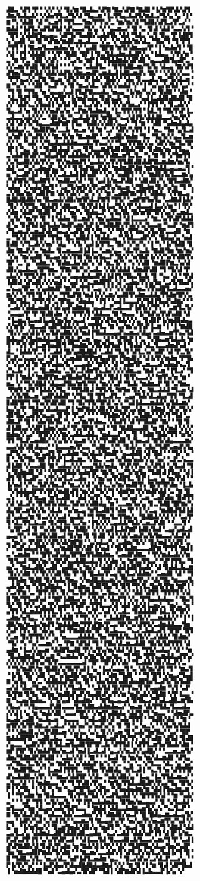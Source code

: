 ▟▉▃▝▟▜▝▛▝▝▞▞▝▞▝▊▞▆▝▉▃▙▃▚▛▇▝▇▃▚▛▇▝▇▟▉▝▐▞▆▜▛▟▞▟▜▟▆▞▙▟▄▟▞▝▞▟▅▜▜▃▞▜▞▟▝▜▄▃▆▝▐▃▜▜▄▃▙▟▜▞▆▟▃▞▜▞▄▝▄▝▐▝▇▝▚▝▟▟▊▝▟▝▚▃▅▜▝▜▜▃▃▜▅▞▛▜▚▞▃▝▆▞▆▞▟▝▜▟▉▞▟▜▃▞▛▃▞▝▆▟▟▝▐▟▜▃▚▟▜▟▜▟▝▟▚▃▃▞▜▞▄▝▞▝▄▃▆▃▞▝▉▝▃▝▊▟▝▟▟▝▃▃▚▜▝▝█▜▝▞▟▟▇▜▄▃▄▃▝▟▛▜▞▜▄▟▉▞▃▟▟▜▙▝▟▟▝▜▟▃▝▃▜▝▉▃▝▛▐▟█▜▚▝▄▟▊▝▅▝▉▝▚▛▇▞▆▟▉▃▆▃▟▃▃▝▞▃▝▞▚▟▟▞▆▞▟▃▝▜▙▞▜▝▜▝▛▜▞▜▜▝▐▝▇▃▅▜▃▃▆▟▅▞▅▝▞▝▄▟▊▝█▛▇▝▆▜▞▟▆▃▄▞▛▝▐▝▅▟▅▜▝▝█▞▟▝▐▜▝▟▟▟▉▝▝▞▛▝█▟▊▝█▛▐▝▊▃▜▟▃▟▅▃▙▟▛▞▃▝▐▟▄▃▝▞▛▞▅▝▃▝▇▝▛▃▝▟▉▝▞▟▚▝▝▝▃▞▙▝▆▛▐▝▜▜▟▟▆▟▞▟▛▟▊▝▄▃▃▟▉▜▄▟▛▃▝▞▞▃▆▞▛▟█▝▉▟▜▟▝▝▝▝▄▃▝▃▙▟▜▃▝▝▉▜▜▟█▃▆▞▜▞▙▝▟▃▄▝▇▞▟▜▟▜▅▞▙▃▛▟▟▝▟▟▞▟▟▜▞▟▆▃▅▟▛▃▆▟▄▟▐▟█▃▆▟▚▝▇▞▝▝▞▟▞▞▃▃▝▝▛▜▚▃▞▞▃▛▇▝▇▃▅▝▟▜▞▝▚▛▐▟▞▝▉▟▞▞▝▟▄▝▊▃▃▟▃▜▄▞▜▞▟▃▆▝▇▝▚▞▚▝▝▟▉▝▚▃▛▝▚▝▉▝▆▃▞▟▃▝▟▜▞▞▅▟▟▝▞▝▐▝▚▞▄▞▅▜▟▝▄▞▝▝▜▝▉▝▜▜▄▝▅▝▄▃▄▞▃▟▐▜▄▛▇▃▃▟▃▝▅▃▄▝▐▞▆▞▚▞▄▝▉▟▇▝▝▟▆▝▝▟▃▜▟▜▝▜▄▝▛▞▅▜▛▝▐▞▆▟▚▟▄▝▊▟▚▃▙▝▜▝▝▝▄▟▐▃▟▟▉▟█▟▉▝█▞▞▝▟▟▚▃▚▜▅▟▐▝▅▜▟▝▊▃▜▃▞▟▚▝▜▝▛▞▅▜▅▃▞▝▐▜▜▝▚▝▊▃▟▞▞▜▄▃▟▝▅▝▊▞▞▞▅▟▚▞▅▝▃▛▇▞▙▟▆▟▄▝▐▃▜▜▚▜▜▝▐▟▃▜▝▜▙▜▚▛▐▃▃▟▃▃▚▟▞▞▞▃▝▟▊▞▙▝▚▃▟▃▙▜▜▝▆▜▙▞▚▃▞▟▐▜▞▟▟▟█▃▃▞▅▞▛▞▞▟▝▟▚▜▞▜▄▃▃▟▇▛▇▛▐▜▄▝▜▟▉▞▞▟▉▞▄▃▞▝▜▝▇▝▝▟▉▝▚▟▆▟▄▟▄▜▟▟▄▞▃▝▇▟▉▛▇▞▃▃▙▝▅▃▅▝▟▝▇▝▃▞▝▟▛▞▚▜▜▝▐▝▅▃▝▜▅▝▄▜▃▟▚▞▅▛▐▞▚▟▜▞▞▝▇▃▜▞▅▝▇▃▅▟▛▝▃▞▃▟█▞▅▟▅▝▜▃▝▜▄▜▞▞▄▃▜▃▅▞▞▝▄▝▚▟▞▝▞▜▄▟▄▟▟▟▅▃▃▟▃▜▚▃▞▞▝▜▄▞▛▛▇▞▞▃▝▟▛▞▅▞▜▃▜▛▐▛▐▝▚▃▝▟▝▝▊▟▊▟▄▟▝▃▄▝▊▜▃▃▆▟▜▟▊▟▉▟▞▜▛▝▊▟▆▞▅▞▜▜▄▃▝▃▚▟▟▜▛▟▛▞▜▟▄▟▜▟▚▟▟▟▆▟▚▜▙▞▛▟▇▃▅▜▃▜▃▝▚▝▇▝▉▝▞▜▅▜▜▞▃▜▄▟▉▞▟▞▛▞▃▝▛▞▅▟▆▟▜▝▄▃▙▞▃▜▚▜▜▟▊▟▉▟▟▛▇▃▆▟▆▞▅▞▙▟▟▝▃▞▚▞▃▟▅▟▚▃▜▞▝▝▊▜▄▛▇▃▛▟▞▝▆▟▆▟▛▟▇▝▆▛▇▟▟▃▄▃▄▃▜▝▅▝▚▃▟▛▐▟▝▝▉▞▛▃▟▃▙▟▐▟▚▟▛▝▝▞▚▝▅▟█▜▝▝▞▝▆▟▊▞▙▜▃▃▆▞▄▞▚▛▇▜▞▜▄▟▇▜▝▝▅▟▉▃▞▟▝▝█▝▄▟▐▞▆▃▛▟█▝▝▟▊▟▊▞▚▝█▜▃▟▇▞▚▟▄▞▝▞▄▟▄▜▅▜▝▝▃▞▜▞▅▜▞▞▛▃▅▜▚▞▆▃▅▝▞▜▙▟▆▝▊▞▚▞▆▝▜▝▚▃▚▜▙▞▆▞▚▟▊▛▇▝▟▞▛▟▞▞▚▞▚▝▞▝▆▝▃▟▇▛▇▞▜▜▝▟█▟▄▝▞▛▇▃▄▝█▟█▟█▟▉▞▅▝▉▃▅▟▞▟▉▞▆▜▛▟▃▛▇▜▝▜▜▞▝▃▆▛▇▜▅▜▄▝▃▟▇▟▐▟▞▝▊▞▝▞▛▜▄▝█▟▟▜▝▟▇▃▄▝▉▞▛▟▐▟▐▃▞▜▞▞▛▝▟▃▃▟▐▃▞▞▆▝▐▝▛▞▞▟▆▝▟▟▛▝▉▟█▝▚▟▝▝▆▞▚▝█▟▅▃▛▝▄▜▄▜▙▝█▞▆▜▛▜▛▞▄▞▛▃▆▟▃▝▄▜▞▝▆▞▛▝▉▝▐▝▟▟▅▝▊▃▆▟▚▝▆▞▄▟▅▟▝▟▐▃▃▃▞▝▇▃▚▞▛▟▛▟▟▟▟▝▄▝▊▟▜▟▐▟▜▃▙▞▆▟▛▃▆▞▙▛▐▞▜▟▇▟▛▞▛▟▞▞▃▜▃▃▆▝▚▃▛▝▆▟▜▞▜▃▅▃▛▃▆▃▛▟▞▜▄▃▞▃▟▜▞▜▝▞▜▃▝▞▝▜▚▞▛▜▅▞▚▜▄▜▛▃▃▟▊▝▇▃▝▜▞▟▝▟█▜▛▝▜▜▅▝█▃▚▟█▟▐▝▊▟▟▃▄▝▚▜▟▃▃▟▛▞▚▝█▟▄▞▄▝▅▟▊▟▉▝▞▜▃▟▞▞▅▞▝▟▄▝▝▞▙▝▄▟▐▞▛▜▃▝▉▞▝▞▚▞▚▝▐▝▚▝▐▞▜▟▉▝▊▟▆▝▇▃▛▞▃▝▆▟▃▝▊▃▅▃▃▟▐▟▐▃▝▃▅▞▄▃▝▟▃▜▚▃▙▝▇▟▊▜▅▝▆▞▅▞▝▞▅▝▆▞▄▟▉▝▇▃▄▞▟▞▞▛▇▝▇▞▅▜▄▃▛▝█▞▞▝▅▜▙▛▐▞▞▞▚▞▛▟▉▜▚▜▛▝▃▝▄▝▚▟▆▃▚▝▉▟▆▃▙▞▟▞▚▝▟▝▆▃▜▞▚▝▚▝▞▟▊▝▆▟▉▛▇▃▚▞▟▟▊▞▄▃▙▃▄▜▛▜▅▃▝▛▇▞▜▞▚▞▃▟▃▝▞▟▞▟▟▟▝▟▅▟▛▟▊▝▜▝▜▞▟▝▛▃▙▞▞▝▛▜▞▟▜▝▝▃▞▃▝▃▄▃▙▟▄▟▛▟▐▟▐▜▞▜▙▃▜▃▙▝▊▝▚▃▝▟▝▝▛▟▐▟▉▟▝▟▚▟▊▞▞▞▅▟▝▝▄▟▝▞▚▃▆▟█▜▚▝▟▝▃▟▅▞▛▞▄▜▅▝▃▞▙▜▙▟▚▃▚▃▄▜▛▃▝▞▄▟▆▟▛▝▇▞▚▞▛▜▝▃▄▝▞▞▝▞▞▟▉▝▅▃▚▜▚▟█▜▃▟▃▃▅▞▆▞▞▝▃▜▜▝█▝▐▞▄▝▜▜▄▛▇▝▅▟▐▞▞▃▆▞▄▟▉▜▚▟▆▃▟▟▄▜▜▟▅▜▛▞▃▝▉▞▜▟▃▝▛▜▚▜▝▃▜▛▇▃▝▟▅▟▄▝▐▜▝▝▄▟▐▃▃▃▛▞▜▟▐▜▄▟▚▟▇▞▝▝▝▃▟▞▞▟▟▃▅▟▊▞▟▞▄▟▚▟▆▟▄▝▄▃▟▃▛▃▟▃▃▛▐▟▜▞▞▜▚▝▝▃▆▜▃▜▞▝▃▃▄▞▛▝▛▝▉▟▊▟▅▝▞▝▛▜▚▜▝▟▟▃▃▝▇▝▅▃▃▝▐▞▜▟▚▞▛▟▚▟▉▝▟▝▐▃▆▃▜▃▄▟▐▃▟▞▅▞▙▞▄▃▟▝▝▜▛▞▟▜▄▜▟▞▞▞▃▝▊▟▊▛▐▞▆▟▉▟▄▃▞▞▆▜▞▝▇▃▃▟▚▟▛▜▟▟▞▞▄▟▞▜▜▜▃▝▇▝▄▞▆▞▄▜▚▛▐▃▆▝▐▝▐▝▇▟█▝▊▞▞▃▞▟▐▞▛▃▜▟▚▟▇▞▟▝▆▟▐▜▙▟▃▃▄▟▚▃▆▃▞▟▄▞▃▟▅▃▆▜▚▃▜▟█▟▄▃▛▞▙▟▆▟▟▃▟▟▚▜▟▃▛▃▅▝▄▃▝▟▝▝▟▜▙▛▐▝▃▝▚▜▙▃▅▜▟▃▙▝▆▜▝▝▚▜▝▛▐▃▆▜▅▟▉▜▝▜▅▟▇▞▚▜▙▜▟▜▅▛▐▝▊▟▟▝▟▃▜▃▃▟▆▟▚▟▝▟▃▝▐▟▟▞▛▃▜▝▃▟▟▝█▞▄▟█▟█▟▝▃▟▟▝▜▄▜▝▟▜▃▚▞▚▟▛▝▟▝▛▃▜▞▛▃▛▃▚▃▄▞▃▞▝▟▜▝▞▃▅▟▉▜▛▛▇▜▄▟▜▛▐▜▅▟▊▞▝▟▐▞▛▞▆▟▅▝▛▜▙▞▝▞▄▞▟▝▇▝▆▜▚▟▅▞▙▝▃▃▄▟▞▝▇▜▚▝▟▝▚▟▆▜▛▃▆▃▃▟▚▟▅▟▚▃▜▞▚▃▙▝▐▝▃▝█▃▆▟▄▝▃▜▞▃▛▟▆▜▚▃▙▞▞▞▞▟▆▃▄▝▇▟▝▃▆▝▐▜▃▞▝▜▛▛▐▝▇▟▞▝▇▟▛▛▇▃▆▜▙▟▆▜▟▃▟▜▞▝▉▟▐▝▉▜▚▃▃▞▞▝▇▜▚▞▅▝▆▝▅▃▝▞▝▜▞▟█▟▝▟▄▃▟▜▙▞▆▜▞▜▚▝▆▞▞▃▛▝▜▃▙▝▆▟▆▃▛▝▉▝▃▜▅▃▝▛▇▜▝▟▜▝▐▟▟▞▞▜▄▝▝▜▜▟▊▟▝▜▜▞▙▝▇▜▅▝▊▞▄▝▇▃▟▟▟▝▜▃▅▝▟▃▞▞▙▜▙▃▅▝▄▟▛▟▟▟▛▝▞▜▄▝█▝█▜▃▟▜▃▝▃▄▞▜▟▞▟▃▟▄▞▜▜▝▜▃▟▊▟▉▜▛▜▝▜▚▞▛▟▛▟▉▝▜▝▉▞▜▜▞▜▛▟▝▃▚▝▚▟▐▟▃▃▆▟▟▞▄▜▟▃▆▞▙▃▚▞▛▝▜▟▄▞▟▃▟▃▃▛▐▝▅▛▇▟▞▟▊▞▛▟▃▜▛▃▞▟▄▝▐▟▆▟▝▟▚▞▜▞▞▟▊▜▙▞▃▟▜▞▅▃▅▝█▝▛▝▛▃▞▝▝▝▝▜▜▟▆▞▛▟▝▃▜▟█▞▝▟▚▜▝▜▟▝▃▟▇▃▛▝█▝▝▟▅▜▙▜▙▝▚▝▃▞▆▞▛▟▅▃▝▞▙▟▜▝▟▝▛▜▙▟▛▝▇▞▝▝█▝▉▟▐▟▉▃▞▞▟▛▐▟▅▞▄▟▞▝▛▃▜▛▇▝▄▟▝▝▉▝▇▟█▃▃▟▉▝▅▝▊▞▅▟▝▞▞▞▆▟▅▞▞▃▞▝█▜▛▞▞▞▆▞▃▟▟▃▟▟▃▝▅▟▃▃▛▝▄▝▊▝▐▟▆▝█▟▞▜▜▝▅▜▞▜▜▝▜▃▛▃▅▟▉▞▝▞▄▜▞▞▄▃▆▝▞▞▞▜▚▟▛▟▉▝▄▜▅▃▟▝▇▜▞▟▄▃▃▃▆▞▃▃▞▟▞▟▊▟▄▃▞▝▐▃▃▃▅▞▛▃▃▝▚▟█▃▝▞▚▝▊▟▞▃▝▃▙▞▜▟▛▃▅▟▚▜▄▃▛▜▞▃▝▝▅▞▃▟▜▝▛▃▟▟▆▝▅▞▟▃▙▜▅▟▛▝▄▃▟▟▉▝▟▝█▟▝▝▝▜▞▝▄▝▊▝▃▜▞▜▙▝▇▛▐▜▚▛▐▃▟▃▆▃▝▞▙▃▝▃▅▝▅▜▅▞▅▟▞▞▄▝▅▞▝▃▛▃▚▃▃▟▐▟▇▝▞▃▃▟█▝▇▝▃▟▃▞▞▞▃▃▄▜▟▞▅▟▄▝▛▟▚▜▚▃▚▞▟▜▟▝▄▜▃▟▝▜▚▝▉▟▆▟▉▝▟▝▝▞▛▜▜▟▟▞▙▟▅▜▛▝▇▞▙▝▃▞▜▞▅▜▄▝▜▟▊▟▐▜▄▞▝▟▐▟▜▝▉▜▃▟▛▃▝▞▛▞▅▜▃▞▃▟▅▝▝▞▆▞▄▞▛▟█▜▃▝▊▛▐▃▄▝▄▝▆▞▛▟▝▝▐▞▅▟▝▞▚▃▜▟▚▜▅▃▛▝▆▃▞▞▟▝▄▜▚▃▚▞▆▞▅▟▉▜▚▝█▞▛▜▛▟▅▝▐▃▙▝▚▜▟▟▄▟▛▜▚▜▛▞▆▟▊▟▜▝▆▞▟▝▜▞▞▜▝▟▆▛▇▝▛▞▆▟▛▟▟▝▃▝▇▝▉▃▚▝▝▝▊▞▆▃▄▝▆▜▃▟▉▝▝▟▟▝▅▜▚▝▆▞▃▝▄▞▄▟▝▃▅▝▃▟▛▟▅▝▉▟▜▜▞▟▝▟▃▟▚▝▉▜▟▜▞▟▟▃▜▟▚▞▞▟▉▟▄▝▆▝▃▃▅▞▙▞▄▝▊▃▜▟█▝█▛▇▞▚▟▄▜▛▃▆▜▞▞▙▝▟▃▙▝▚▞▅▃▄▝▆▜▃▟▉▜▝▟▅▝▛▝▐▝▞▃▄▝▆▟▉▟▜▟▐▟▟▝▄▟▃▞▆▝▊▃▞▞▞▃▟▝▄▃▙▞▝▜▝▛▇▃▜▃▜▜▅▞▄▝█▟█▟▞▞▟▝▞▝▃▞▛▜▝▟▃▜▜▃▙▃▆▝▊▞▜▜▃▜▃▞▅▝▐▜▞▞▞▃▄▟▟▞▜▟▞▃▅▃▛▟▊▝▝▃▃▜▝▝▄▜▛▃▟▝▊▝▚▞▟▞▜▟▜▃▜▟█▞▝▞▞▞▄▟▐▃▙▛▇▛▐▟▉▞▙▟▝▃▄▞▄▟▃▟▄▃▄▜▚▝▝▜▟▜▞▟▉▃▟▝▊▞▆▝▊▝▊▟▊▝▟▝▞▟▞▃▅▟▚▞▙▜▅▃▃▞▟▃▛▟▃▝▅▞▃▝▛▟▛▞▞▟▜▞▟▞▆▛▇▝▝▃▚▟▃▞▚▝▃▟▅▞▜▞▞▝▊▞▅▟▝▞▟▜▝▃▞▝▚▟▚▟▄▟▜▜▄▝▄▞▆▟▉▜▛▞▟▛▐▞▅▟▝▝█▞▙▟▇▃▃▃▟▛▇▝▛▜▜▝▇▟▐▃▝▃▆▟▆▝▝▝█▜▚▟▚▟▄▜▛▜▅▜▜▟▇▟▆▃▝▃▅▟▛▟▇▃▝▝▛▞▆▟▃▟▞▞▆▝▊▜▃▟▝▜▛▞▅▞▄▜▛▟▚▃▟▟█▃▟▃▜▝▞▟▅▝▄▝▆▜▃▜▜▃▞▝▚▛▐▜▜▃▝▜▅▞▃▝▆▟▃▟█▞▃▟▊▝▄▟█▃▚▝▆▞▞▝▟▟▊▞▟▟▐▟▉▜▄▟▞▝▟▝▊▟▟▃▙▃▆▝▊▞▞▟▇▝▞▝▛▞▞▟▊▜▙▝▛▝█▝█▃▙▞▛▃▄▜▄▜▃▞▟▟▆▞▝▃▅▟▊▝▟▝▝▜▝▜▜▟▅▝█▟▉▝▉▞▙▟▄▜▅▃▝▞▅▟█▃▙▃▆▞▃▜▙▟▅▜▚▞▝▟▞▜▙▝▆▃▃▞▙▃▟▞▙▞▆▝▚▜▜▟▇▟▄▝▐▝▉▟▆▃▜▟▉▜▙▞▜▝▉▜▝▜▚▜▃▜▅▜▞▛▇▝▇▛▐▝▞▃▞▛▇▝▃▝▉▜▚▜▚▝▊▞▜▃▜▟▜▟▅▝▃▜▅▃▚▞▞▝▟▟▝▟▜▜▝▜▜▜▜▝▞▟▉▝▇▞▜▜▃▟▚▟▝▝▇▛▐▟▇▃▞▃▝▞▙▜▚▝▟▃▛▜▝▞▃▝▛▜▄▃▙▟▄▃▝▝▇▃▜▜▞▝▉▝▛▞▃▞▄▝▛▞▄▟▅▜▜▟▛▃▜▜▜▃▃▞▟▝▟▟▝▟▞▟▐▃▅▞▃▝▆▞▃▝▅▝▄▜▜▝▟▃▆▟▟▜▜▜▃▜▝▃▝▃▙▃▚▞▛▃▚▟▝▞▃▟▃▝▉▟▟▟▟▛▐▟▃▜▞▜▛▞▃▟▆▞▅▜▄▃▝▞▟▞▚▞▟▟▊▝▝▜▚▝▞▃▝▃▙▟▟▛▇▃▆▜▞▞▃▃▆▟▟▞▞▝▐▝▐▟█▞▅▞▆▃▙▞▆▟▜▝▆▟▟▟▇▞▜▜▚▛▇▞▛▃▄▜▛▞▚▞▟▜▜▞▃▟▆▟▟▃▃▜▅▞▄▛▐▜▚▝▊▝▟▞▄▝▜▟▝▛▇▟▊▟▞▜▛▝▉▃▙▃▃▝▚▃▞▃▙▟▃▟▜▝█▜▛▝█▜▞▃▅▝▊▞▛▜▜▞▞▝▄▝▅▃▃▃▟▟▟▟▃▜▅▝▜▜▟▞▙▃▙▜▞▞▃▞▟▟▞▝▉▟▆▞▝▜▞▝▚▝▚▞▃▃▅▞▝▃▝▛▇▝▟▜▟▝▜▝▐▜▙▞▟▃▆▃▟▟▊▝▉▞▙▜▟▜▜▜▝▟▄▟▆▝▐▃▞▞▄▃▅▝▟▟█▜▄▟█▝▛▞▄▜▚▞▅▞▟▟▝▟▐▃▝▜▜▞▃▟▄▞▝▟▝▝▅▝▉▃▙▟▆▟▝▜▞▃▆▝▚▃▆▟▄▜▚▞▆▞▜▞▄▞▆▃▝▜▝▜▙▝█▜▚▃▆▟▟▃▟▜▚▞▞▞▞▞▛▞▟▜▚▞▜▞▛▃▃▃▃▃▃▟▝▜▛▝▜▛▐▞▞▟▞▝▜▃▟▟▞▟▊▞▟▃▛▞▃▝▝▝▜▞▆▟▛▞▆▝█▟▉▞▄▜▙▜▚▟▐▝▄▝▐▃▞▃▄▃▜▝▃▝▟▞▆▞▟▜▝▜▝▝▆▃▜▝▐▞▙▝█▞▝▟▊▝▄▞▚▞▙▟█▞▄▞▆▃▜▝▝▟▆▝▜▟▊▝▝▝▜▝▉▜▝▞▅▃▞▜▄▟▇▝▅▜▄▝▚▞▃▝▟▟█▟▄▛▇▜▄▝█▝▝▟▅▜▟▟▚▟▊▟▅▟█▜▅▜▃▟▜▞▜▞▙▟▛▃▞▟▝▟▃▞▜▃▆▞▞▟▐▝▞▜▃▟▃▝▝▃▙▜▟▝▉▞▛▜▚▃▜▝▛▃▄▟▆▝▚▜▝▃▛▜▞▛▇▝▊▜▄▝▆▜▅▝▆▟▉▟▚▟▚▜▄▟▉▟▚▞▛▞▆▝▆▟▚▟▞▞▜▟▇▝▞▛▐▃▃▝▇▝▚▃▅▞▙▟▅▃▝▞▜▞▄▟▝▟▄▟▆▞▝▝▇▜▄▃▄▃▟▝▉▜▙▃▞▜▚▟▃▟█▃▆▜▙▞▙▃▞▝▚▜▄▃▃▃▛▟▊▃▃▃▜▃▜▟▇▃▟▟▆▟▅▃▞▝▅▃▆▝▟▞▛▜▟▃▜▃▃▟▃▞▞▟▐▝▄▝▆▝▅▟▞▟▊▝▃▃▞▜▛▞▝▞▅▜▚▟▇▟▄▝▟▟▜▞▜▝▅▃▃▝▝▟▅▟▛▃▙▃▟▞▃▟▉▝▅▃▙▃▅▝▚▃▃▃▝▜▚▟▃▟▉▞▟▝▚▟▞▜▜▜▝▝▜▟▉▞▟▟▝▝▇▝▇▜▛▞▙▜▛▟▇▃▞▃▟▃▞▝▟▞▅▞▚▞▅▟▚▞▚▝▊▝▉▝▄▝▅▃▚▝▝▞▙▞▙▜▟▟▞▝▝▟▆▟▊▃▚▞▛▟▉▃▅▝▞▃▚▃▝▃▚▝▊▞▞▃▅▝█▝▃▟▞▜▅▜▙▞▝▃▞▝▉▛▇▟▟▟█▜▛▝▃▟▉▃▙▃▝▃▃▜▟▃▙▃▝▜▜▃▅▛▐▜▞▜▚▝▄▜▚▟▇▝▟▜▟▝▉▟▉▞▄▃▃▝▄▟▛▞▛▝▊▜▟▃▆▜▄▟▊▜▛▜▛▃▙▝▟▜▜▟▐▝▟▜▜▃▆▜▅▜▙▟▞▟▇▝▆▛▐▜▛▝▊▞▆▟▟▜▙▞▅▃▟▝▅▟▐▃▟▃▟▝▄▃▞▞▅▃▛▞▄▟█▞▝▝▃▃▅▃▅▜▞▟▅▞▜▟▇▟▛▟▜▟▉▝▝▃▙▞▞▟▝▝▇▝▝▝▐▃▟▝▆▝▆▞▅▝▆▞▟▃▆▟▊▝▟▜▄▃▞▜▙▃▜▃▜▞▄▝▅▝▇▟▜▃▚▞▟▟▄▛▐▞▚▝▛▃▝▝▄▝▃▝▞▜▃▃▝▟▃▝▄▝▄▞▝▝▇▟▉▜▙▃▞▝▐▃▅▟▐▜▜▜▃▝▜▜▅▝▛▟▉▟▄▝▇▜▃▟▐▝▚▃▜▝▅▝▟▜▜▜▛▟▚▃▙▟▉▃▚▜▚▝▞▜▅▃▞▟▟▜▛▝▞▟▃▝▚▟▞▟▉▞▄▝▐▃▄▝▐▃▜▜▟▃▅▃▞▝▃▜▃▞▟▝▐▝▅▟▆▃▃▝▛▝▜▝▛▟▊▞▛▃▝▝▆▜▄▜▜▟▃▟█▟▛▞▛▃▞▜▄▝▉▜▞▛▐▝▞▜▙▝▐▝▟▝▚▝▇▝▚▃▛▜▛▜▃▞▟▜▄▝▚▜▅▟▅▟▆▞▆▝▟▟▐▜▅▟▆▃▆▝▐▝▝▜▚▟▆▝▆▝▉▟▃▃▃▝▊▞▛▜▞▜▟▝▞▃▟▜▄▟▟▝▞▝█▜▜▜▞▟▝▝▆▝▚▟▞▃▝▝▝▃▛▝▜▜▝▃▜▞▄▞▙▝▝▛▐▜▚▃▙▟▅▟▃▝▉▜▅▞▅▃▄▃▞▝▊▝▄▜▃▟▟▝▅▜▃▃▞▜▅▝▟▃▄▞▄▟▞▜▟▜▃▃▝▝▇▟▟▝▟▟▃▃▙▟▇▃▅▜▞▃▚▝▚▃▜▃▛▝▇▝▇▞▟▃▛▟▄▝▚▟▃▃▜▟▞▃▃▟▅▞▚▜▝▟▇▟▉▞▅▃▛▝█▝█▟▄▃▆▃▟▃▄▜▞▃▄▝▐▟▛▞▚▟▝▃▚▟▐▜▞▝▄▃▆▃▜▝▇▃▄▟▚▞▛▝▅▞▄▞▛▞▅▃▆▜▚▞▚▟▝▞▙▝▃▝▐▞▆▜▄▞▞▝▉▃▆▜▅▟▞▟▊▞▄▝▆▟▜▝▚▝▆▃▟▝▉▝▊▟▞▜▝▟▇▟▝▟▟▃▄▜▃▞▄▝▟▟▆▟▃▟█▜▟▟▊▟▊▃▄▟▅▝▚▃▞▃▟▟▝▟▟▞▅▛▐▜▝▟▐▛▐▞▆▃▛▃▛▃▛▛▐▜▝▃▚▞▛▟▛▃▟▝▝▟▐▃▃▜▟▝▉▃▃▟▊▃▙▜▃▃▞▃▆▞▜▝▛▝▃▟▐▟▚▛▇▟▉▞▟▝▊▟▚▜▚▟▆▝▅▝▇▟▞▟▐▞▛▞▝▟▞▝▜▟▛▜▙▞▟▃▄▜▅▞▚▟▛▜▅▝▇▃▄▟▉▛▇▟▞▜▞▟▇▝▝▝▇▃▆▞▃▃▟▟▚▜▝▟▜▃▛▞▅▜▃▞▙▟▐▞▜▝█▝▉▝▜▟▉▃▚▜▃▝▅▃▞▟▃▝▅▛▐▟▜▃▅▟▆▝▄▃▝▝▉▃▞▟▚▞▃▞▟▃▛▃▃▞▄▝▝▛▐▞▛▞▚▞▝▝▐▃▛▟▄▞▛▟▄▟█▟█▟▃▟▇▟▝▞▞▝▇▝█▝▐▝▆▝▊▟▝▟▛▜▙▟▐▝▅▟▇▟▟▟█▝▚▟▝▃▄▟▄▞▃▜▛▟▛▝▜▟▐▝▟▛▇▟▛▟▐▃▙▃▃▛▐▞▄▝▞
